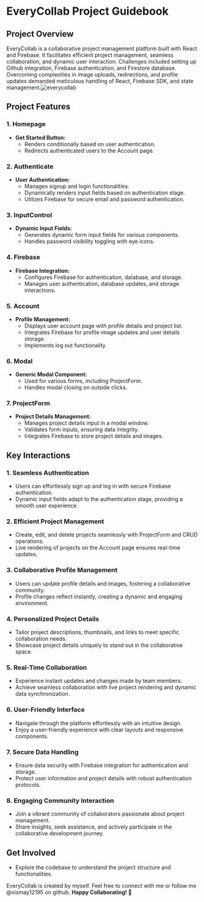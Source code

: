 # EveryCollab Project Guidebook

## Project Overview

EveryCollab is a collaborative project management platform built with React and Firebase. It facilitates efficient project management, seamless collaboration, and dynamic user interaction.
Challenges included setting up Github integration, Firebase authentication, and Firestore database. Overcoming complexities in image uploads, redirections, and profile updates demanded meticulous handling of React, Firebase SDK, and state management.![everycollab](https://github.com/vismay12195/EveryCollab/assets/130983117/f16c2007-2053-4218-9a88-e013a3985975)


## Project Features

### 1. Homepage
- **Get Started Button:**
  - Renders conditionally based on user authentication.
  - Redirects authenticated users to the Account page.

### 2. Authenticate
- **User Authentication:**
  - Manages signup and login functionalities.
  - Dynamically renders input fields based on authentication stage.
  - Utilizes Firebase for secure email and password authentication.

### 3. InputControl
- **Dynamic Input Fields:**
  - Generates dynamic form input fields for various components.
  - Handles password visibility toggling with eye icons.

### 4. Firebase
- **Firebase Integration:**
  - Configures Firebase for authentication, database, and storage.
  - Manages user authentication, database updates, and storage interactions.

### 5. Account
- **Profile Management:**
  - Displays user account page with profile details and project list.
  - Integrates Firebase for profile image updates and user details storage.
  - Implements log out functionality.

### 6. Modal
- **Generic Modal Component:**
  - Used for various forms, including ProjectForm.
  - Handles modal closing on outside clicks.

### 7. ProjectForm
- **Project Details Management:**
  - Manages project details input in a modal window.
  - Validates form inputs, ensuring data integrity.
  - Integrates Firebase to store project details and images.

## Key Interactions

### 1. Seamless Authentication
- Users can effortlessly sign up and log in with secure Firebase authentication.
- Dynamic input fields adapt to the authentication stage, providing a smooth user experience.

### 2. Efficient Project Management
- Create, edit, and delete projects seamlessly with ProjectForm and CRUD operations.
- Live rendering of projects on the Account page ensures real-time updates.

### 3. Collaborative Profile Management
- Users can update profile details and images, fostering a collaborative community.
- Profile changes reflect instantly, creating a dynamic and engaging environment.

### 4. Personalized Project Details
- Tailor project descriptions, thumbnails, and links to meet specific collaboration needs.
- Showcase project details uniquely to stand out in the collaborative space.

### 5. Real-Time Collaboration
- Experience instant updates and changes made by team members.
- Achieve seamless collaboration with live project rendering and dynamic data synchronization.

### 6. User-Friendly Interface
- Navigate through the platform effortlessly with an intuitive design.
- Enjoy a user-friendly experience with clear layouts and responsive components.

### 7. Secure Data Handling
- Ensure data security with Firebase integration for authentication and storage.
- Protect user information and project details with robust authentication protocols.

### 8. Engaging Community Interaction
- Join a vibrant community of collaborators passionate about project management.
- Share insights, seek assistance, and actively participate in the collaborative development journey.


## Get Involved
- Explore the codebase to understand the project structure and functionalities.

EveryCollab is created by myself. Feel free to connect with me or follow me @vismay12195 on github.
**Happy Collaborating! 🚀**
